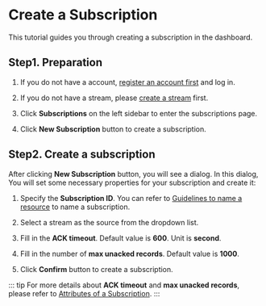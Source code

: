 # Create a Subscription

This tutorial guides you through creating a subscription in the dashboard.

## Step1. Preparation

1. If you do not have a account, [register an account first](../getting-started/apply-for-a-trial.md) and log in.

2. If you do not have a stream, please [create a stream](../manage-streams/create-a-stream.md) first.

3. Click **Subscriptions** on the left sidebar to enter the subscriptions page.

4. Click **New Subscription** button to create a subscription.

## Step2. Create a subscription

After clicking **New Subscription** button, you will see a dialog. In this dialog, You will set some necessary properties for your subscription and create it:

1. Specify the **Subscription ID**. You can refer to [Guidelines to name a resource](https://hstream.io/docs/en/latest/guides/streams.html#guidelines-to-name-a-resource) to name a subscription.

2. Select a stream as the source from the dropdown list.

3. Fill in the **ACK timeout**. Default value is **600**. Unit is **second**.

4. Fill in the number of **max unacked records**. Default value is **1000**.

5. Click **Confirm** button to create a subscription.

::: tip
For more details about **ACK timeout** and **max unacked records**, please refer to [Attributes of a Subscription](https://hstream.io/docs/en/latest/guides/subscription.html#attributes-of-a-subscription).
:::
